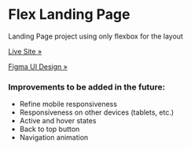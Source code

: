 # Flex Landing Page
Landing Page project using only flexbox for the layout

[Live Site »](https://seachellea.github.io/flex-landing-page/)

[Figma UI Design »](https://www.figma.com/file/LPrrXqwgjmoMVvrB3IST4E/Odin-Project---Landing-Page-(Flexbox)?type=design&node-id=0-1&mode=design)

### Improvements to be added in the future:
- Refine mobile responsiveness 
- Responsiveness on other devices (tablets, etc.)
- Active and hover states
- Back to top button
- Navigation animation